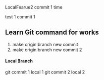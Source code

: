 LocalFearue2 commit 1 time

test 1 commit 1
## Learn Git command for works
1. make origin branch new commit
2. make origin branch new commit 2

#### Local Branch

git commit 1 local 1
git commit 2 local 2
